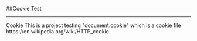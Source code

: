 ##Cookie Test
<hr>
Cookie This is a project testing "document.cookie" which is a cookie file https://en.wikipedia.org/wiki/HTTP_cookie
